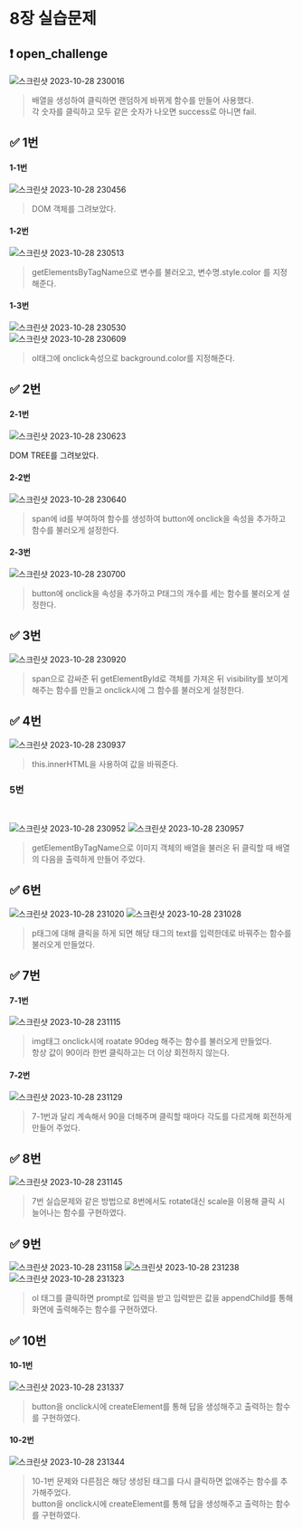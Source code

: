 # 8장 실습문제


## :heavy_exclamation_mark: open_challenge 

![스크린샷 2023-10-28 230016](https://github.com/PM950704/Web-Programming/assets/127920204/9194ddf4-6a8d-4264-bc0a-a6ef5f21959d)<br>

> 배열을 생성하여 클릭하면 랜덤하게 바뀌게 함수를 만들어 사용했다.<br>
> 각 숫자를 클릭하고 모두 같은 숫자가 나오면 success로 아니면 fail.<br>

## :white_check_mark: 1번
#### 1-1번

![스크린샷 2023-10-28 230456](https://github.com/PM950704/Web-Programming/assets/127920204/94577a61-b6b6-4231-9cc2-ac88e71ee2bc)<br>

> DOM 객체를 그려보았다.


#### 1-2번

![스크린샷 2023-10-28 230513](https://github.com/PM950704/Web-Programming/assets/127920204/5365a103-7369-4bd3-b1ea-698bc39a90b9)<br>
> getElementsByTagName으로 변수를 불러오고, 변수명.style.color 를 지정해준다.<br>


#### 1-3번

![스크린샷 2023-10-28 230530](https://github.com/PM950704/Web-Programming/assets/127920204/8c6b1851-dc27-44c9-b0a4-7caca096ca51)<br>
![스크린샷 2023-10-28 230609](https://github.com/PM950704/Web-Programming/assets/127920204/b5eac239-57d6-4c4a-b29c-31f543cee7d9)<br>

> ol태그에 onclick속성으로 background.color를 지정해준다.<br>


## :white_check_mark: 2번

#### 2-1번

![스크린샷 2023-10-28 230623](https://github.com/PM950704/Web-Programming/assets/127920204/ecd111aa-c272-4316-901f-275a9bf20e42)<br>

DOM TREE를 그려보았다.<br>

#### 2-2번

![스크린샷 2023-10-28 230640](https://github.com/PM950704/Web-Programming/assets/127920204/adf4c711-1587-4f17-af88-2fe5756f4802)<br>

> span에 id를 부여하여 함수를 생성하여 button에 onclick을 속성을 추가하고 함수를 불러오게 설정한다.<br>

#### 2-3번
 
![스크린샷 2023-10-28 230700](https://github.com/PM950704/Web-Programming/assets/127920204/53085034-345e-46ac-9b7d-2a6275d60071)<br>

> button에 onclick을 속성을 추가하고 P태그의 개수를 세는 함수를 불러오게 설정한다.<br>

## :white_check_mark: 3번

![스크린샷 2023-10-28 230920](https://github.com/PM950704/Web-Programming/assets/127920204/81710112-cd45-45ae-a15c-031d9e408957)<br>

> span으로 감싸준 뒤 getElementById로 객체를 가져온 뒤 visibility를 보이게 해주는 함수를 만들고 onclick시에 그 함수를 불러오게 설정한다.<br>

## :white_check_mark: 4번

![스크린샷 2023-10-28 230937](https://github.com/PM950704/Web-Programming/assets/127920204/87671f72-9ae8-4cab-acb2-a11bdf336a7c)<br>

> this.innerHTML을 사용하여 값을 바꿔준다.<br>

<h3>5번</h3><br>

![스크린샷 2023-10-28 230952](https://github.com/PM950704/Web-Programming/assets/127920204/ddb706dd-4b4d-4281-a24b-c8817898231d)
![스크린샷 2023-10-28 230957](https://github.com/PM950704/Web-Programming/assets/127920204/14e4eca8-e46e-440a-ad88-36b42a69be5d)

> getElementByTagName으로 이미지 객체의 배열을 불러온 뒤 클릭할 때 배열의 다음을 출력하게 만들어 주었다.<br>

## :white_check_mark: 6번

![스크린샷 2023-10-28 231020](https://github.com/PM950704/Web-Programming/assets/127920204/734e563a-886f-4635-9e11-4874fb210422)
![스크린샷 2023-10-28 231028](https://github.com/PM950704/Web-Programming/assets/127920204/1f9d8caf-580d-4e5c-88c7-569d8c8cdb73)

> p태그에 대해 클릭을 하게 되면 해당 태그의 text를 입력한데로 바꿔주는 함수를 불러오게 만들었다.<br>

## :white_check_mark: 7번
#### 7-1번

![스크린샷 2023-10-28 231115](https://github.com/PM950704/Web-Programming/assets/127920204/935a0634-d705-434b-a001-007419b3646f)<br>

> img태그 onclick시에 roatate 90deg 해주는 함수를 불러오게 만들었다.  
> 항상 값이 90이라 한번 클릭하고는 더 이상 회전하지 않는다.<br>

#### 7-2번

![스크린샷 2023-10-28 231129](https://github.com/PM950704/Web-Programming/assets/127920204/0fb21f91-0b65-42f6-bf4b-3992b4905e7e)<br>

> 7-1번과 달리 계속해서 90을 더해주며 클릭할 때마다 각도를 다르게해 회전하게 만들어 주었다.<br>

## :white_check_mark: 8번

![스크린샷 2023-10-28 231145](https://github.com/PM950704/Web-Programming/assets/127920204/eb267be5-e64e-42b2-898a-2deecef2e9e9)<br>

> 7번 실습문제와 같은 방법으로 8번에서도 rotate대신 scale을 이용해 클릭 시 늘어나는 함수를 구현하였다.<br>

## :white_check_mark: 9번

![스크린샷 2023-10-28 231158](https://github.com/PM950704/Web-Programming/assets/127920204/5b9b0318-afa9-41ab-8eeb-75205bd2fb14)
![스크린샷 2023-10-28 231238](https://github.com/PM950704/Web-Programming/assets/127920204/30e0769e-846c-4724-905d-e02676cd5733)
![스크린샷 2023-10-28 231323](https://github.com/PM950704/Web-Programming/assets/127920204/45ce9181-371c-4e19-a2c3-0f1ee307ce6e)<br>

> ol 태그를 클릭하면 prompt로 입력을 받고 입력받은 값을 appendChild를 통해 화면에 출력해주는 함수를 구현하였다.<br>
## :white_check_mark: 10번
#### 10-1번

![스크린샷 2023-10-28 231337](https://github.com/PM950704/Web-Programming/assets/127920204/547cb317-2d01-4bf6-aede-236805924306)<br>

> button을 onclick시에 createElement를 통해 답을 생성해주고 출력하는 함수를 구현하였다.<br>

#### 10-2번

![스크린샷 2023-10-28 231344](https://github.com/PM950704/Web-Programming/assets/127920204/01022855-9eec-498b-b521-ce2adf3dcac9)<br>
> 10-1번 문제와 다른점은 해당 생성된 태그를 다시 클릭하면 없애주는 함수를 추가해주었다.  
> button을 onclick시에 createElement를 통해 답을 생성해주고 출력하는 함수를 구현하였다.<br>
